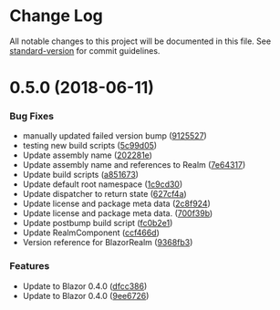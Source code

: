 # Change Log

All notable changes to this project will be documented in this file. See [standard-version](https://github.com/conventional-changelog/standard-version) for commit guidelines.

<a name="0.5.0"></a>
# 0.5.0 (2018-06-11)


### Bug Fixes

* manually updated failed version bump ([9125527](https://github.com/dworthen/BlazorRealm/commit/9125527))
* testing new build scripts ([5c99d05](https://github.com/dworthen/BlazorRealm/commit/5c99d05))
* Update assembly name ([202281e](https://github.com/dworthen/BlazorRealm/commit/202281e))
* Update assembly name and references to Realm ([7e64317](https://github.com/dworthen/BlazorRealm/commit/7e64317))
* Update build scripts ([a851673](https://github.com/dworthen/BlazorRealm/commit/a851673))
* Update default root namespace ([1c9cd30](https://github.com/dworthen/BlazorRealm/commit/1c9cd30))
* Update dispatcher to return state ([627cf4a](https://github.com/dworthen/BlazorRealm/commit/627cf4a))
* Update license and package meta data ([2c8f924](https://github.com/dworthen/BlazorRealm/commit/2c8f924))
* Update license and package meta data. ([700f39b](https://github.com/dworthen/BlazorRealm/commit/700f39b))
* Update postbump build script ([fc0b2e1](https://github.com/dworthen/BlazorRealm/commit/fc0b2e1))
* Update RealmComponent ([ccf466d](https://github.com/dworthen/BlazorRealm/commit/ccf466d))
* Version reference for BlazorRealm ([9368fb3](https://github.com/dworthen/BlazorRealm/commit/9368fb3))


### Features

* Update to Blazor 0.4.0 ([dfcc386](https://github.com/dworthen/BlazorRealm/commit/dfcc386))
* Update to Blazor 0.4.0 ([9ee6726](https://github.com/dworthen/BlazorRealm/commit/9ee6726))
